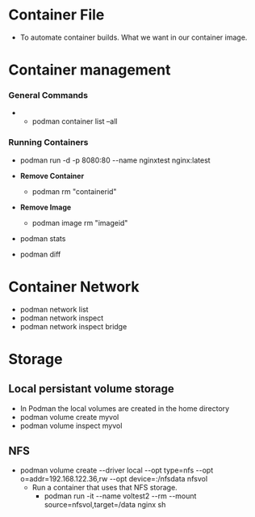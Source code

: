 # Container File
- To automate container builds. What we want in our container image.


# Container management

### General Commands
- - podman container list –all

### Running Containers
- podman run -d -p 8080:80 --name nginxtest  nginx:latest

- **Remove Container**
	- podman rm "containerid" 
- **Remove Image**
	- podman image rm "imageid"    
- podman stats 
- podman diff

# Container Network
- podman network list
- podman network inspect
- podman network inspect bridge


# Storage
## Local persistant volume storage 
- In Podman the local volumes are created in the home directory   
- podman volume create myvol 
- podman volume inspect myvol

## NFS
- podman volume create --driver local --opt type=nfs --opt o=addr=192.168.122.36,rw --opt device=:/nfsdata nfsvol   
    -   Run a container that uses that NFS storage.   
        -   podman run -it --name voltest2 --rm --mount source=nfsvol,target=/data nginx sh